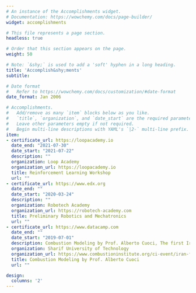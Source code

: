 ```yaml
---
# An instance of the Accomplishments widget.
# Documentation: https://wowchemy.com/docs/page-builder/
widget: accomplishments

# This file represents a page section.
headless: true

# Order that this section appears on the page.
weight: 50

# Note: `&shy;` is used to add a 'soft' hyphen in a long heading.
title: 'Accomplish&shy;ments'
subtitle:

# Date format
#   Refer to https://wowchemy.com/docs/customization/#date-format
date_format: Jan 2006

# Accomplishments.
#   Add/remove as many `item` blocks below as you like.
#   `title`, `organization`, and `date_start` are the required parameters.
#   Leave other parameters empty if not required.
#   Begin multi-line descriptions with YAML's `|2-` multi-line prefix.
item:
- certificate_url: https://loopacademy.io
  date_end: "2021-07-30"
  date_start: "2021-07-22"
  description: ""
  organization: Loop Academy
  organization_url: https://loopacademy.io
  title: Reinforcement Learning Workshop
  url: ""
- certificate_url: https://www.edx.org
  date_end: ""
  date_start: "2020-03-24"
  description: ""
  organization: Robotech Academy
  organization_url: https://robotech-academy.com
  title: Preliminary Robotics and Mechatronics
  url: ""
- certificate_url: https://www.datacamp.com
  date_end: ""
  date_start: "2019-07-01"
  description: Combustion Modeling by Prof. Alberto Cuoci, The first Iranian Combustion School 2019.
  organization: Sharif University of Technology
  organization_url: https://www.combustioninstitute.org/ci-event/iran-first-international-combustion-school-ics2019/
  title: Combustion Modeling by Prof. Alberto Cuoci
  url: ""

design:
  columns: '2' 
---
```

